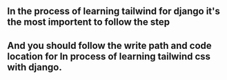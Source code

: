 ## In the process of learning tailwind for django it's the most importent to follow the step 
## And you should follow the write path and code location for In process of learning tailwind css with django.